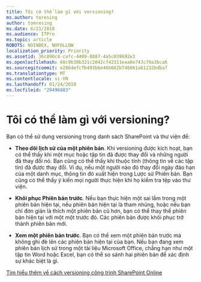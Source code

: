```yaml
---
title: Tôi có thể làm gì với versioning?
ms.author: toresing
author: tomresing
ms.date: 6/21/2018
ms.audience: ITPro
ms.topic: article
ROBOTS: NOINDEX, NOFOLLOW
localization_priority: Priority
ms.assetid: 36c890c4-cafc-4409-8887-4a5c039692e3
ms.openlocfilehash: 60c9b30b321c2042cf42311eaa8e743c70a3bca6
ms.sourcegitcommit: e2864efcfb493b6e46b662b746661a61232bdba7
ms.translationtype: MT
ms.contentlocale: vi-VN
ms.lasthandoff: 01/24/2019
ms.locfileid: "29496883"
---
```

# <a name="what-can-i-do-with-versioning"></a>Tôi có thể làm gì với versioning?

Bạn có thể sử dụng versioning trong danh sách SharePoint và thư viện để:
  
- **Theo dõi lịch sử của một phiên bản**. Khi versioning được kích hoạt, bạn có thể thấy khi một mục hoặc tập tin đã được thay đổi và những người đã thay đổi nó. Bạn cũng có thể thấy khi thuộc tính (thông tin về các tập tin) đã được thay đổi. Ví dụ, nếu một người nào đó thay đổi ngày đáo hạn của một danh mục, thông tin đó xuất hiện trong Lược sử Phiên bản. Bạn cũng có thể thấy ý kiến mọi người thực hiện khi họ kiểm tra tệp vào thư viện. 
    
- **Khôi phục Phiên bản trước**. Nếu bạn thực hiện một sai lầm trong một phiên bản hiện tại, nếu phiên bản hiện tại là tham nhũng, hoặc nếu bạn chỉ đơn giản là thích một phiên bản cũ hơn, bạn có thể thay thế phiên bản hiện tại với một một trước đó. Các phiên bản được khôi phục trở thành phiên bản mới. 
    
- **Xem một phiên bản trước**. Bạn có thể xem một phiên bản trước mà không ghi đè lên các phiên bản hiện tại của bạn. Nếu bạn đang xem phiên bản lịch sử trong một tài liệu Microsoft Office, chẳng hạn như một tập tin Word hoặc Excel, bạn có thể so sánh hai phiên bản để xác định sự khác biệt là gì. 
    
[Tìm hiểu thêm về cách versioning công trình SharePoint Online](https://go.microsoft.com/fwlink/?linkid=875710)
  

